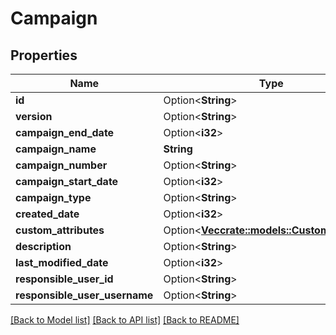 # Campaign

## Properties

Name | Type | Description | Notes
------------ | ------------- | ------------- | -------------
**id** | Option<**String**> |  | [optional]
**version** | Option<**String**> |  | [optional]
**campaign_end_date** | Option<**i32**> |  | [optional]
**campaign_name** | **String** |  | 
**campaign_number** | Option<**String**> |  | [optional]
**campaign_start_date** | Option<**i32**> |  | [optional]
**campaign_type** | Option<**String**> |  | [optional]
**created_date** | Option<**i32**> |  | [optional]
**custom_attributes** | Option<[**Vec<crate::models::CustomAttribute>**](customAttribute.md)> |  | [optional]
**description** | Option<**String**> |  | [optional]
**last_modified_date** | Option<**i32**> |  | [optional]
**responsible_user_id** | Option<**String**> |  | [optional]
**responsible_user_username** | Option<**String**> |  | [optional]

[[Back to Model list]](../README.md#documentation-for-models) [[Back to API list]](../README.md#documentation-for-api-endpoints) [[Back to README]](../README.md)


